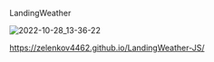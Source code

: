 LandingWeather

![2022-10-28_13-36-22](https://user-images.githubusercontent.com/101303690/198519714-ee295496-19a3-449f-b45b-ebbb5bff4f77.png)

https://zelenkov4462.github.io/LandingWeather-JS/
